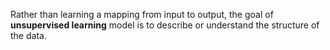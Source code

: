Rather than learning a mapping from input to output, the goal of **unsupervised learning** model is to describe or understand the structure of the data.